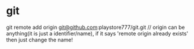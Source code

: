 # git

git remote add origin git@github.com:playstore777/git.git // origin can be anything(it is just a identifier/name), if it says 'remote origin already exists' then just change the name!
